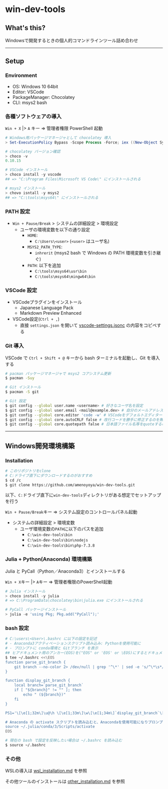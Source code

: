 # win-dev-tools

## What's this?

Windowsで開発するときの個人的コマンドラインツール詰め合わせ

***

## Setup

### Environment
- OS: Windows 10 64bit
- Editor: VSCode
- PackageManager: Chocolatey
- CLI: msys2 bash

### 各種ソフトウェアの導入
`Win + X` |> `A` キー => 管理者権限 PowerShell 起動

```powershell
# Windows用パッケージマネージャとして chocolatey 導入
> Set-ExecutionPolicy Bypass -Scope Process -Force; iex ((New-Object System.Net.WebClient).DownloadString('https://chocolatey.org/install.ps1'))

# chocolatey バージョン確認
> choco -v
0.10.15

# VSCode インストール
> choco install -y vscode
## => "C:\Program Files\Microsoft VS Code\" にインストールされる

# msys2 インストール
> chovo isntall -y msys2
## => "C:\tools\msys64\" にインストールされる
```

### PATH 設定
- `Win + Pause/Break` > システムの詳細設定 > 環境設定
    - ユーザの環境変数を以下の通り設定
        - `HOME`:
            - `C:\Users\<user>` (`<user>` はユーザ名)
        - `MSYS2_PATH_TYPE`:
            - `inhrerit` (msys2 bash で Windows の PATH 環境変数を引き継ぐ)
        - `PATH`: 以下を追加
            - `C:\tools\msys64\usr\bin`
            - `C:\tools\msys64\mingw64\bin`

### VSCode 設定
- VSCodeプラグインをインストール
    - Japanese Language Pack
    - Markdown Preview Enhanced
- VSCode設定(`Ctrl + ,`)
    - 直接 `settings.json` を開いて [vscode-settings.jsonc](./vscode-settings.jsonc) の内容をコピペする

### Git 導入
VSCode で `Ctrl + Shift + @` キーから bash ターミナルを起動し、Git を導入する

```bash
# pacman パッケージマネージャで msys2 コアシステム更新
$ pacman -Suy

# Git インストール
$ pacman -S git

# Git 設定
$ git config --global user.name <username> # 好きなユーザ名を設定
$ git config --global user.email <mail@example.dev> # 自分のメールアドレスを設定
$ git config --global core.editor 'code -w' # VSCodeをデフォルトエディターに（-w オプションをつけないとエディタの終了を待ってくれない）
$ git config --global core.autoCRLF false # 改行コードを勝手に修正するのを無効化
$ git config --global core.quotepath false # 日本語ファイル名等をquoteするのを無効化
```

***

## Windows開発環境構築

### Installation
```bash
# このリポジトリをclone
# C:ドライブ直下にダウンロードするのがおすすめ
$ cd /c
$ git clone https://github.com/amenoyoya/win-dev-tools.git
```

以下、`C:`ドライブ直下に`win-dev-tools`ディレクトリがある想定でセットアップを行う

`Win + Pause/Break`キー => システム設定のコントロールパネル起動

- システムの詳細設定 > 環境変数
    - ユーザ環境変数の`PATH`に以下のパスを追加
        - `C:\win-dev-tools\bin`
        - `C:\win-dev-tools\bin\nodejs`
        - `C:\win-dev-tools\bin\php-7.3.8`

### Julia + Python(Anaconda) 環境構築
Julia と PyCall（Python／Anaconda3）とインストールする

`Win + X`キー |> `A`キー => 管理者権限のPowerShell起動

```powershell
# Julia インストール
> choco install -y julia
# => C:\ProgramData\chocolatey\bin\julia.exe にインストールされる

# PyCall パッケージインストール
> julia -e 'using Pkg; Pkg.add("PyCall");'
```

### bash 設定
```bash
# C:\users\<User>\.bashrc に以下の設定を記述
# - Anaconda3アクティベーションスクリプト読み込み: Pythonを使用可能に
# - プロンプトに conda環境と Gitブランチ を表示
## ヒアドキュメント用のアンカー(EOS)を("EOS" or 'EOS' or \EOS)にするとドキュメント内の変数展開をエスケープしてくれる
$ tee ~/.bashrc <<\EOS
function parse_git_branch {
    git branch --no-color 2> /dev/null | grep '^\*' | sed -e 's/^\*\s*//'
}

function display_git_branch {
    local branch=`parse_git_branch`
    if [ "${branch}" != "" ]; then
        echo " (${branch})"
    fi
}

PS1='\[\e[1;32m\]\u@\h \[\e[1;33m\]\w\[\e[1;34m\]`display_git_branch`\[\e[0;37m\]\n\$ '

# Anaconda の activate スクリプトを読み込むと、Anacondaを使用可能になりプロンプトの表示が上書きされる
source ~/.julia/conda/3/Scripts/activate
EOS

# 現在の bash で設定を反映したい場合は ~/.bashrc を読み込む
$ source ~/.bashrc
```

### その他
WSLの導入は [wsl_installation.md](./wsl_installation.md) を参照

その他ツールのインストールは [other_installation.md](./other_installation.md) を参照
